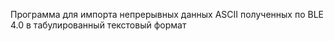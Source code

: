 Программа для импорта непрерывных данных ASCII полученных по BLE 4.0 в табулированный текстовый формат